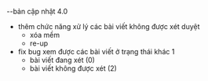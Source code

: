 --bản cập nhật 4.0

-   thêm chức năng xử lý các bài viết không được xét duyệt
    -   xóa mềm
    -   re-up
-   fix bug xem được các bài viết ở trạng thái khác 1
    -   bài viết đang xét (0)
    -   bài viết không được xét (2)
